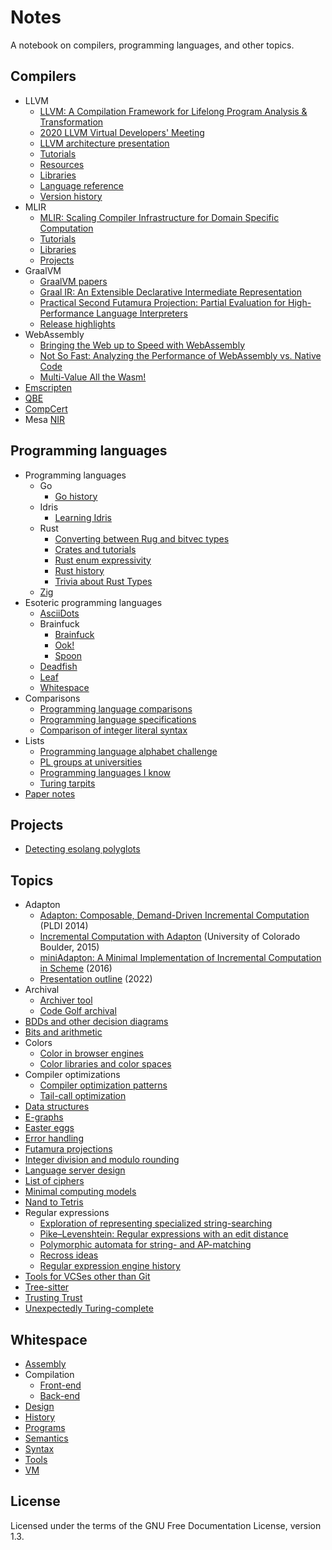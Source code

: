 # Notes

A notebook on compilers, programming languages, and other topics.

## Compilers

- LLVM
  - [LLVM: A Compilation Framework for Lifelong Program Analysis & Transformation](compilers/llvm/cgo04_lattner.md)
  - [2020 LLVM Virtual Developers' Meeting](compilers/llvm/index.md)
  - [LLVM architecture presentation](compilers/llvm/presentation_outline.md)
  - [Tutorials](compilers/llvm/tutorials.md)
  - [Resources](compilers/llvm/resources.md)
  - [Libraries](compilers/llvm/libraries.md)
  - [Language reference](compilers/llvm/langref.md)
  - [Version history](compilers/llvm/version_history.md)
- MLIR
  - [MLIR: Scaling Compiler Infrastructure for Domain Specific Computation](compilers/mlir/cgo21_lattner.md)
  - [Tutorials](compilers/mlir/tutorials.md)
  - [Libraries](compilers/mlir/libraries.md)
  - [Projects](compilers/mlir/projects.md)
- GraalVM
  - [GraalVM papers](compilers/graalvm/papers.md)
  - [Graal IR: An Extensible Declarative Intermediate Representation](compilers/graalvm/graal_ir.md)
  - [Practical Second Futamura Projection: Partial Evaluation for High-Performance Language Interpreters](compilers/graalvm/futamura.md)
  - [Release highlights](compilers/graalvm/release_highlights.md)
- WebAssembly
  - [Bringing the Web up to Speed with WebAssembly](compilers/webassembly/pldi17_haas.md)
  - [Not So Fast: Analyzing the Performance of WebAssembly vs. Native Code](compilers/webassembly/atc19_jangda.md)
  - [Multi-Value All the Wasm!](compilers/webassembly/multi_value.md)
- [Emscripten](compilers/emscripten.md)
- [QBE](compilers/qbe.md)
- [CompCert](compilers/compcert.md)
- Mesa [NIR](compilers/mesa_nir.md)

## Programming languages

- Programming languages
  - Go
    - [Go history](pl/langs/go/history.md)
  - Idris
    - [Learning Idris](pl/langs/idris/learning_idris.md)
  - Rust
    - [Converting between Rug and bitvec types](pl/langs/rust/convert_rug_bitvec.md)
    - [Crates and tutorials](pl/langs/rust/rust.md)
    - [Rust enum expressivity](pl/langs/rust/enum_expressivity.md)
    - [Rust history](pl/langs/rust/history.md)
    - [Trivia about Rust Types](pl/langs/rust/types_trivia.md)
  - [Zig](pl/langs/zig.md)
- Esoteric programming languages
  - [AsciiDots](pl/esolangs/asciidots.md)
  - Brainfuck
    - [Brainfuck](pl/esolangs/brainfuck/brainfuck.md)
    - [Ook!](pl/esolangs/brainfuck/ook.md)
    - [Spoon](pl/esolangs/brainfuck/spoon.md)
  - [Deadfish](pl/esolangs/deadfish.md)
  - [Leaf](pl/esolangs/leaf.md)
  - [Whitespace](#whitespace)
- Comparisons
  - [Programming language comparisons](pl/compare/comparisons.md)
  - [Programming language specifications](pl/compare/specs.md)
  - [Comparison of integer literal syntax](pl/compare/integer_literals.md)
- Lists
  - [Programming language alphabet challenge](pl/lists/alphabet_challenge.md)
  - [PL groups at universities](pl/lists/research_groups.md)
  - [Programming languages I know](pl/lists/languages_i_know.md)
  - [Turing tarpits](pl/lists/turing_tarpits.md)
- [Paper notes](pl/papers.md)

## Projects

- [Detecting esolang polyglots](projects/esolang_detect.md)

## Topics

- Adapton
  - [Adapton: Composable, Demand-Driven Incremental Computation](topics/adapton/pldi2014.md)
    (PLDI 2014)
  - [Incremental Computation with Adapton](topics/adapton/boulder2015.md)
    (University of Colorado Boulder, 2015)
  - [miniAdapton: A Minimal Implementation of Incremental Computation in Scheme](topics/adapton/miniAdapton.md)
    (2016)
  - [Presentation outline](topics/adapton/presentation_outline.md) (2022)
- Archival
  - [Archiver tool](topics/archival/archiver_tool.md)
  - [Code Golf archival](topics/archival/code_golf_archival.md)
- [BDDs and other decision diagrams](topics/bdds.md)
- [Bits and arithmetic](topics/bits_and_arithmetic.md)
- Colors
  - [Color in browser engines](topics/colors/browser_color.md)
  - [Color libraries and color spaces](topics/colors/color_libraries.md)
- Compiler optimizations
  - [Compiler optimization patterns](topics/optimizations/patterns.md)
  - [Tail-call optimization](topics/optimizations/tail_calls.md)
- [Data structures](topics/data_structures.md)
- [E-graphs](topics/e-graphs.md)
- [Easter eggs](topics/easter_eggs.md)
- [Error handling](topics/errors.md)
- [Futamura projections](topics/futamura.md)
- [Integer division and modulo rounding](topics/div_mod_rounding.md)
- [Language server design](topics/language_server.md)
- [List of ciphers](topics/ciphers.md)
- [Minimal computing models](topics/minimal_computing_models.md)
- [Nand to Tetris](topics/nand2tetris/README.md)
- Regular expressions
  - [Exploration of representing specialized string-searching](topics/regexp/algorithms.md)
  - [Pike–Levenshtein: Regular expressions with an edit distance](topics/regexp/pike-levenshtein.md)
  - [Polymorphic automata for string- and AP-matching](topics/regexp/polymorphic_automata.md)
  - [Recross ideas](topics/regexp/recross_ideas.md)
  - [Regular expression engine history](topics/regexp/history.md)
- [Tools for VCSes other than Git](topics/vcs.md)
- [Tree-sitter](topics/tree-sitter.md)
- [Trusting Trust](topics/trusting_trust.md)
- [Unexpectedly Turing-complete](topics/unexpected_turing.md)

## Whitespace

- [Assembly](wspace/assembly/index.md)
- Compilation
  - [Front-end](wspace/front/index.md)
  - [Back-end](wspace/back/index.md)
- [Design](wspace/design/index.md)
- [History](wspace/history/index.md)
- [Programs](wspace/programs/index.md)
- [Semantics](wspace/semantics/index.md)
- [Syntax](wspace/syntax/index.md)
- [Tools](wspace/tools/index.md)
- [VM](wspace/vm/index.md)

## License

Licensed under the terms of the GNU Free Documentation License, version 1.3.
